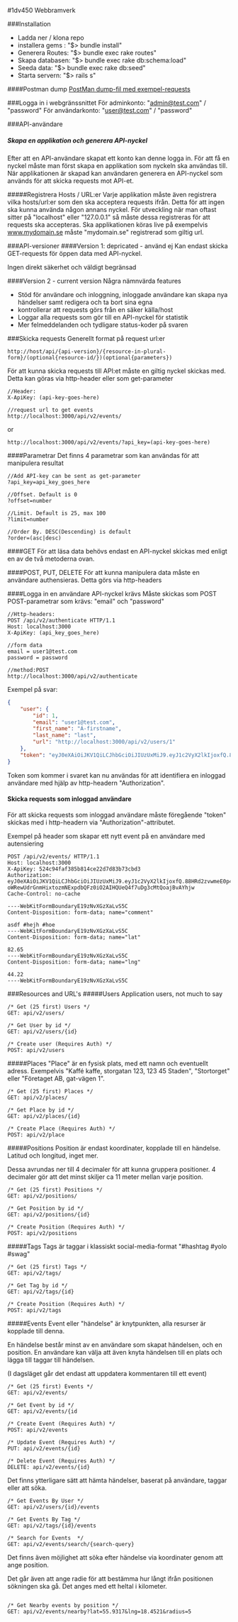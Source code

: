 #1dv450 Webbramverk

###Installation

- Ladda ner / klona repo
- installera gems : "$> bundle install"
- Generera Routes: "$> bundle exec rake routes"
- Skapa databasen: "$> bundle exec rake db:schema:load"
- Seeda data: "$> bundle exec rake db:seed"
- Starta servern: "$> rails s"

####Postman dump
[PostMan dump-fil med exempel-requests](https://github.com/afrxx09/afrxx09_1dv450/blob/master/Backup.postman_dump.txt)

###Logga in i webgränssnittet
För adminkonto: "admin@test.com" / "password"
För användarkonto: "user@test.com" / "password"

###API-användare
##### Skapa en applikation och generera API-nyckel
Efter att en API-användare skapat ett konto kan denne logga in. För att få en nyckel måste man först skapa en applikation som nyckeln ska användas till.
När applikationen är skapad kan användaren generera en API-nyckel som används för att skicka requests mot API-et.

#####Registrera Hosts / URL:er
Varje applikation måste även registrera vilka hosts/url:er som den ska acceptera requests ifrån. Detta för att ingen ska kunna använda någon annans nyckel.
För utveckling när man oftast sitter på "localhost" eller "127.0.0.1" så måste dessa registreras för att requests ska accepteras.
Ska applikationen köras live på exempelvis www.mydomain.se måste "mydomain.se" registrerad som giltig url.

###API-versioner
####Version 1: depricated - använd ej
Kan endast skicka GET-requests för öppen data med API-nyckel.

Ingen direkt säkerhet och väldigt begränsad


####Version 2 - current version
Några nämnvärda features

- Stöd för användare och inloggning, inloggade användare kan skapa nya händelser samt redigera och ta bort sina egna
- kontrollerar att requests görs från en säker källa/host
- Loggar alla requests som gör till en API-nyckel för statistik
- Mer felmeddelanden och tydligare status-koder på svaren
 

###Skicka requests
Generellt format på request url:er
```
http://host/api/{api-version}/{resource-in-plural-form}/(optional{resource-id/})(optional{parameters})
```

För att kunna skicka requests till API:et måste en giltig nyckel skickas med. Detta kan göras via http-header eller som get-parameter
```
//Header:
X-ApiKey: (api-key-goes-here)

//request url to get events
http://localhost:3000/api/v2/events/
```
or
```
http://localhost:3000/api/v2/events/?api_key=(api-key-goes-here)
```

####Parametrar
Det finns 4 parametrar som kan användas för att manipulera resultat

```
//Add API-key can be sent as get-parameter 
?api_key=api_key_goes_here

//Offset. Default is 0
?offset=number

//Limit. Default is 25, max 100
?limit=number

//Order By. DESC(Descending) is default
?order=(asc|desc)
```

####GET
För att läsa data behövs endast en API-nyckel skickas med enligt en av de två metoderna ovan.

####POST, PUT, DELETE
För att kunna manipulera data måste en användare authensieras. Detta görs via http-headers

####Logga in en användare
API-nyckel krävs
Måste skickas som POST
POST-parametrar som krävs:
"email" och "password"
```
//Http-headers:
POST /api/v2/authenticate HTTP/1.1
Host: localhost:3000
X-ApiKey: (api_key_goes_here)

//form data
email = user1@test.com
password = password

//method:POST
http://localhost:3000/api/v2/authenticate
```

Exempel på svar:
```json
{
    "user": {
        "id": 1,
        "email": "user1@test.com",
        "first_name": "A-firstname",
        "last_name": "last",
        "url": "http://localhost:3000/api/v2/users/1"
    },
    "token": "eyJ0eXAiOiJKV1QiLCJhbGciOiJIUzUxMiJ9.eyJ1c2VyX2lkIjoxfQ.88HRd2zvwmeE0p4xP0SGzccB__-oWRewUdrGnmHixtozmNExpdbQFz0iO2AIHQUeQ4f7uDg3cMtQoajBvAYhjw"
}
```

Token som kommer i svaret kan nu användas för att identifiera en inloggad användare med hjälp av http-headern "Authorization".

#### Skicka requests som inloggad användare

För att skicka requests som inloggad användare måste föregående "token" skickas med i http-headern via "Authorization"-attributet.

Exempel på header som skapar ett nytt event på en användare med autensiering
```
POST /api/v2/events/ HTTP/1.1
Host: localhost:3000
X-ApiKey: 524c94faf385b814ce22d7d83b73cbd3
Authorization: eyJ0eXAiOiJKV1QiLCJhbGciOiJIUzUxMiJ9.eyJ1c2VyX2lkIjoxfQ.88HRd2zvwmeE0p4xP0SGzccB__-oWRewUdrGnmHixtozmNExpdbQFz0iO2AIHQUeQ4f7uDg3cMtQoajBvAYhjw
Cache-Control: no-cache

----WebKitFormBoundaryE19zNvXGzXaLvS5C
Content-Disposition: form-data; name="comment"

asdf #hejh #hoe
----WebKitFormBoundaryE19zNvXGzXaLvS5C
Content-Disposition: form-data; name="lat"

82.65
----WebKitFormBoundaryE19zNvXGzXaLvS5C
Content-Disposition: form-data; name="lng"

44.22
----WebKitFormBoundaryE19zNvXGzXaLvS5C
```

###Resources and URL's
#####Users
Application users, not much to say
```
/* Get (25 first) Users */
GET: api/v2/users/

/* Get User by id */
GET: api/v2/users/{id}

/* Create user (Requires Auth) */
POST: api/v2/users
```
#####Places
"Place" är en fysisk plats, med ett namn och eventuellt adress. Exempelvis "Kaffé kaffe, storgatan 123, 123 45 Staden", "Stortorget" eller "Företaget AB, gat-vägen 1". 
```
/* Get (25 first) Places */
GET: api/v2/places/

/* Get Place by id */
GET: api/v2/places/{id}

/* Create Place (Requires Auth) */
POST: api/v2/place
```
#####Positions
Position är endast koordinater, kopplade till en händelse. Latitud och longitud, inget mer.

Dessa avrundas ner till 4 decimaler för att kunna gruppera positioner. 4 decimaler gör att det minst skiljer ca 11 meter mellan varje position.

```
/* Get (25 first) Positions */
GET: api/v2/positions/

/* Get Position by id */
GET: api/v2/positions/{id}

/* Create Position (Requires Auth) */
POST: api/v2/positions
```
#####Tags
Tags är taggar i klassiskt social-media-format "#hashtag #yolo #swag"

```
/* Get (25 first) Tags */
GET: api/v2/tags/

/* Get Tag by id */
GET: api/v2/tags/{id}

/* Create Position (Requires Auth) */
POST: api/v2/tags
```

#####Events
Event eller "händelse" är knytpunkten, alla resurser är kopplade till denna.

En händelse består minst av en användare som skapat händelsen, och en position. En användare kan välja att även knyta händelsen till en plats och lägga till taggar till händelsen.

(I dagsläget går det endast att uppdatera kommentaren till ett event)

```
/* Get (25 first) Events */
GET: api/v2/events/

/* Get Event by id */
GET: api/v2/events/{id

/* Create Event (Requires Auth) */
POST: api/v2/events

/* Update Event (Requires Auth) */
PUT: api/v2/events/{id}

/* Delete Event (Requires Auth) */
DELETE: api/v2/events/{id}
```

Det finns ytterligare sätt att hämta händelser, baserat på användare, taggar eller att söka.
```
/* Get Events By User */
GET: api/v2/users/{id}/events

/* Get Events By Tag */
GET: api/v2/tags/{id}/events

/* Search for Events  */
GET: api/v2/events/search/{search-query}
```

Det finns även möjlighet att söka efter händelse via koordinater genom att ange position.

Det går även att ange radie för att bestämma hur långt ifrån positionen sökningen ska gå. Det anges med ett heltal i kilometer.

```

/* Get Nearby events by position */
GET: api/v2/events/nearby?lat=55.9317&lng=18.4521&radius=5
```


